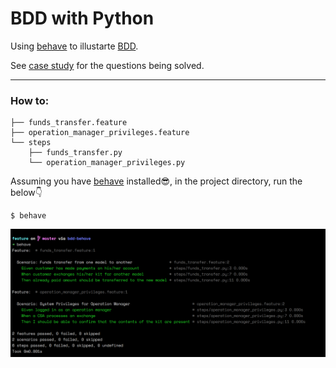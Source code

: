 # BDD with Python

Using [behave](https://behave.readthedocs.io/en/latest/) to illustarte [BDD](https://www.wikiwand.com/en/Behavior-driven_development).

See [case study](case-study/problem.md) for the questions being solved.

* * *

### How to:
```
├── funds_transfer.feature
├── operation_manager_privileges.feature
└── steps
    ├── funds_transfer.py
    └── operation_manager_privileges.py
```

Assuming you have [behave](https://pypi.org/project/behave/) installed:sunglasses:, in the project directory, run the below:point_down: 
```
$ behave 
```

![behave test result](screenshot/result.png)
